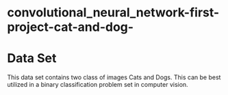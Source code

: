 # convolutional_neural_network-first-project-cat-and-dog-
# Data Set
This data set contains two class of images Cats and Dogs. This can be best utilized in a binary classification problem set in computer vision.
